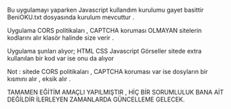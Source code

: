 Bu uygulamayı yaparken  Javascript kullandım kurulumu gayet basittir BeniOKU.txt dosyasında kurulum mevcuttur .

Uygulama  CORS politikaları , CAPTCHA  koruması OLMAYAN  sitelerin kodlarını alır  klasör halinde size verir .

Uygulama   şunları alıyor; 
HTML 
CSS
Javascript
Görseller
sitede extra  kullanılan bir kod var ise onu da alıyor 

Not :  sitede CORS politikaları , CAPTCHA   koruması var ise  dosyların bir kısmını  alır , eksik alır . 

TAMAMEN EĞİTİM AMAÇLI YAPILMIŞTIR , HİÇ BİR SORUMLULUK BANA AİT DEĞİLDİR   İLERLEYEN ZAMANLARDA GÜNCELLEME GELECEK. 
